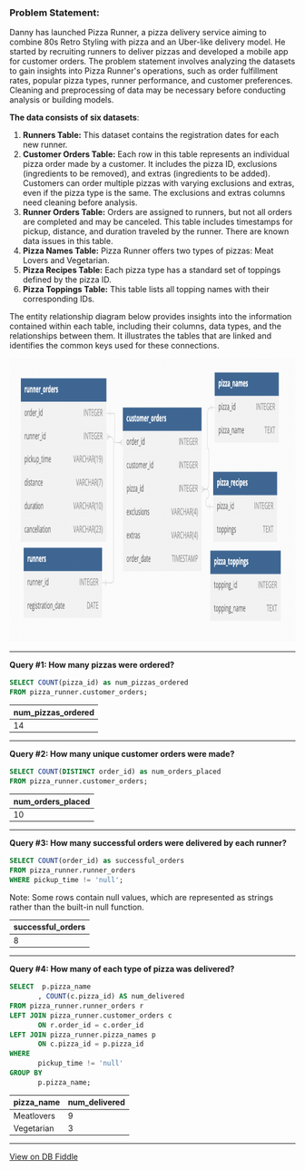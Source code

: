 ### Problem Statement: 

Danny has launched Pizza Runner, a pizza delivery service aiming to combine 80s Retro Styling with pizza and an Uber-like delivery model. He started by recruiting runners to deliver 
pizzas and developed a mobile app for customer orders. The problem statement involves analyzing the datasets to gain insights into Pizza Runner's operations, such as order fulfillment rates, popular pizza types, runner performance, and 
customer preferences. Cleaning and preprocessing of data may be necessary before conducting analysis or building models. 

<b> The data consists of six datasets</b>:

1) <b> Runners Table:</b> This dataset contains the registration dates for each new runner.
2) <b> Customer Orders Table:</b> Each row in this table represents an individual pizza order made by a customer. It includes the pizza ID, exclusions (ingredients to be removed), 
and extras (ingredients to be added). Customers can order multiple pizzas with varying exclusions and extras, even if the pizza type is the same. The exclusions and extras columns 
need cleaning before analysis.
3) <b> Runner Orders Table:</b> Orders are assigned to runners, but not all orders are completed and may be canceled. This table includes timestamps for pickup, distance, and duration 
traveled by the runner. There are known data issues in this table.
4) <b> Pizza Names Table:</b> Pizza Runner offers two types of pizzas: Meat Lovers and Vegetarian.
5) <b> Pizza Recipes Table:</b> Each pizza type has a standard set of toppings defined by the pizza ID.
6) <b> Pizza Toppings Table:</b> This table lists all topping names with their corresponding IDs.

The entity relationship diagram below provides insights into the information contained within each table, including their columns, data types, and the relationships between them. 
It illustrates the tables that are linked and identifies the common keys used for these connections.

<img src=repo_images/entity_diagram_2.png width="1000" height="500">

---

**Query #1: How many pizzas were ordered?**
```sql
SELECT COUNT(pizza_id) as num_pizzas_ordered
FROM pizza_runner.customer_orders;
```

| num_pizzas_ordered |
| ------------------ |
| 14                 |

---

**Query #2: How many unique customer orders were made?**
```sql
SELECT COUNT(DISTINCT order_id) as num_orders_placed
FROM pizza_runner.customer_orders;
```

| num_orders_placed |
| ----------------- |
| 10                |

---

**Query #3: How many successful orders were delivered by each runner?**
```sql
SELECT COUNT(order_id) as successful_orders 
FROM pizza_runner.runner_orders
WHERE pickup_time != 'null';
```
Note: Some rows contain null values, which are represented as strings rather than the built-in null function.

| successful_orders |
| ----------------- |
| 8                 |

---

**Query #4: How many of each type of pizza was delivered?**
```sql
SELECT	p.pizza_name
       , COUNT(c.pizza_id) AS num_delivered 
FROM pizza_runner.runner_orders r
LEFT JOIN pizza_runner.customer_orders c
       ON r.order_id = c.order_id
LEFT JOIN pizza_runner.pizza_names p
       ON c.pizza_id = p.pizza_id 
WHERE
       pickup_time != 'null'
GROUP BY
       p.pizza_name;
```

| pizza_name | num_delivered    |
| ---------- | ---------------- |
| Meatlovers | 9                |
| Vegetarian | 3                |

---

[View on DB Fiddle](https://www.db-fiddle.com/f/mdd7LYzxFXSFYHXAbgzQiy/0)
